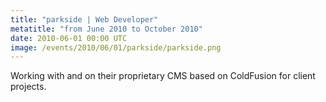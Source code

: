 ```yaml
---
title: "parkside | Web Developer"
metatitle: "from June 2010 to October 2010"
date: 2010-06-01 00:00 UTC
image: /events/2010/06/01/parkside/parkside.png
---
```


Working with and on their proprietary CMS based on ColdFusion for client projects.
